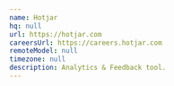 ```yaml
---
name: Hotjar
hq: null
url: https://hotjar.com
careersUrl: https://careers.hotjar.com
remoteModel: null
timezone: null
description: Analytics & Feedback tool.
---
```

